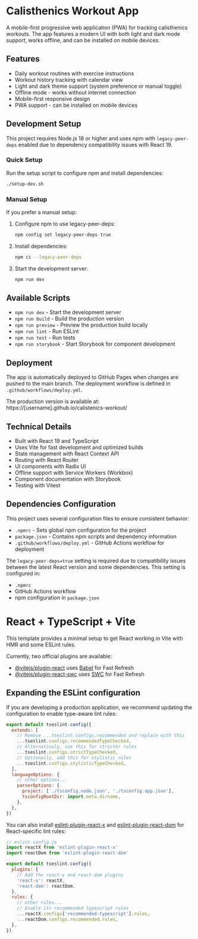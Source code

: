 # Calisthenics Workout App

A mobile-first progressive web application (PWA) for tracking calisthenics workouts. The app features a modern UI with both light and dark mode support, works offline, and can be installed on mobile devices.

## Features

- Daily workout routines with exercise instructions
- Workout history tracking with calendar view
- Light and dark theme support (system preference or manual toggle)
- Offline mode - works without internet connection
- Mobile-first responsive design
- PWA support - can be installed on mobile devices

## Development Setup

This project requires Node.js 18 or higher and uses npm with `legacy-peer-deps` enabled due to dependency compatibility issues with React 19.

### Quick Setup

Run the setup script to configure npm and install dependencies:

```bash
./setup-dev.sh
```

### Manual Setup

If you prefer a manual setup:

1. Configure npm to use legacy-peer-deps:
   ```bash
   npm config set legacy-peer-deps true
   ```

2. Install dependencies:
   ```bash
   npm ci --legacy-peer-deps
   ```

3. Start the development server:
   ```bash
   npm run dev
   ```

## Available Scripts

- `npm run dev` - Start the development server
- `npm run build` - Build the production version
- `npm run preview` - Preview the production build locally
- `npm run lint` - Run ESLint
- `npm run test` - Run tests
- `npm run storybook` - Start Storybook for component development

## Deployment

The app is automatically deployed to GitHub Pages when changes are pushed to the main branch. The deployment workflow is defined in `.github/workflows/deploy.yml`.

The production version is available at: https://[username].github.io/calistenics-workout/

## Technical Details

- Built with React 19 and TypeScript
- Uses Vite for fast development and optimized builds
- State management with React Context API
- Routing with React Router
- UI components with Radix UI
- Offline support with Service Workers (Workbox)
- Component documentation with Storybook
- Testing with Vitest

## Dependencies Configuration

This project uses several configuration files to ensure consistent behavior:

- `.npmrc` - Sets global npm configuration for the project
- `package.json` - Contains npm scripts and dependency information
- `.github/workflows/deploy.yml` - GitHub Actions workflow for deployment

The `legacy-peer-deps=true` setting is required due to compatibility issues between the latest React version and some dependencies. This setting is configured in:
- `.npmrc`
- GitHub Actions workflow
- npm configuration in `package.json`

# React + TypeScript + Vite

This template provides a minimal setup to get React working in Vite with HMR and some ESLint rules.

Currently, two official plugins are available:

- [@vitejs/plugin-react](https://github.com/vitejs/vite-plugin-react/blob/main/packages/plugin-react/README.md) uses [Babel](https://babeljs.io/) for Fast Refresh
- [@vitejs/plugin-react-swc](https://github.com/vitejs/vite-plugin-react-swc) uses [SWC](https://swc.rs/) for Fast Refresh

## Expanding the ESLint configuration

If you are developing a production application, we recommend updating the configuration to enable type-aware lint rules:

```js
export default tseslint.config({
  extends: [
    // Remove ...tseslint.configs.recommended and replace with this
    ...tseslint.configs.recommendedTypeChecked,
    // Alternatively, use this for stricter rules
    ...tseslint.configs.strictTypeChecked,
    // Optionally, add this for stylistic rules
    ...tseslint.configs.stylisticTypeChecked,
  ],
  languageOptions: {
    // other options...
    parserOptions: {
      project: ['./tsconfig.node.json', './tsconfig.app.json'],
      tsconfigRootDir: import.meta.dirname,
    },
  },
})
```

You can also install [eslint-plugin-react-x](https://github.com/Rel1cx/eslint-react/tree/main/packages/plugins/eslint-plugin-react-x) and [eslint-plugin-react-dom](https://github.com/Rel1cx/eslint-react/tree/main/packages/plugins/eslint-plugin-react-dom) for React-specific lint rules:

```js
// eslint.config.js
import reactX from 'eslint-plugin-react-x'
import reactDom from 'eslint-plugin-react-dom'

export default tseslint.config({
  plugins: {
    // Add the react-x and react-dom plugins
    'react-x': reactX,
    'react-dom': reactDom,
  },
  rules: {
    // other rules...
    // Enable its recommended typescript rules
    ...reactX.configs['recommended-typescript'].rules,
    ...reactDom.configs.recommended.rules,
  },
})
```
